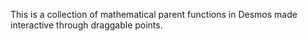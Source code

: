 This is a collection of mathematical parent functions in Desmos made interactive through draggable points.
